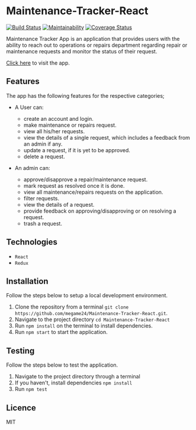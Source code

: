 # Maintenance-Tracker-React

[![Build Status](https://travis-ci.org/megame24/Maintenance-Tracker-React.svg?branch=develop)](https://travis-ci.org/megame24/Maintenance-Tracker-React) [![Maintainability](https://api.codeclimate.com/v1/badges/f73a899b14f947387f88/maintainability)](https://codeclimate.com/github/megame24/Maintenance-Tracker-React/maintainability) [![Coverage Status](https://coveralls.io/repos/github/megame24/Maintenance-Tracker-React/badge.svg?branch=develop)](https://coveralls.io/github/megame24/Maintenance-Tracker-React?branch=develop)

Maintenance Tracker App is an application that provides users with the ability to reach out to operations or repairs department regarding repair or maintenance requests and monitor the status of their request.

[Click here](https://in-m-tracker-react.herokuapp.com/) to visit the app.


## Features

The app has the following features for the respective categories;

* A User can:

  * create an account and login.
  * make maintenance or repairs request.
  * view all his/her requests.
  * view the details of a single request, which includes a feedback from an admin if any.
  * update a request, if it is yet to be approved.
  * delete a request.

* An admin can:

  * approve/disapprove a repair/maintenance request.
  * mark request as resolved once it is done.
  * view all maintenance/repairs requests on the application.
  * filter requests.
  * view the details of a request.
  * provide feedback on approving/disapproving or on resolving a request.
  * trash a request.

## Technologies

* `React`
* `Redux`

## Installation

Follow the steps below to setup a local development environment.

1.  Clone the repository from a terminal `git clone https://github.com/megame24/Maintenance-Tracker-React.git`.
2.  Navigate to the project directory `cd Maintenance-Tracker-React`
3.  Run `npm install` on the terminal to install dependencies.
5.  Run `npm start` to start the application.

## Testing

Follow the steps below to test the application.

1.  Navigate to the project directory through a terminal
2.  If you haven't, install dependencies `npm install`
4.  Run `npm test`
  
## Licence

MIT